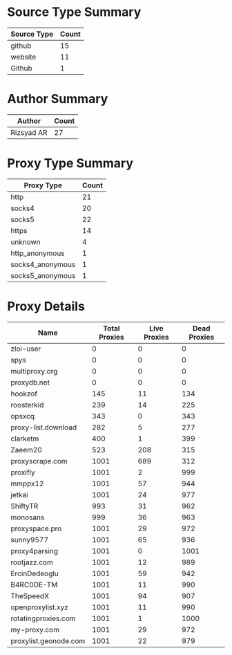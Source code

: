 # Source Type Summary

| Source Type | Count |
|-------------|-------|
| github | 15 |
| website | 11 |
| Github | 1 |


# Author Summary

| Author | Count |
|--------|-------|
| Rizsyad AR | 27 |


# Proxy Type Summary

| Proxy Type | Count |
|------------|-------|
| http | 21 |
| socks4 | 20 |
| socks5 | 22 |
| https | 14 |
| unknown | 4 |
| http_anonymous | 1 |
| socks4_anonymous | 1 |
| socks5_anonymous | 1 |


# Proxy Details

| Name | Total Proxies | Live Proxies | Dead Proxies |
|------|---------------|--------------|---------------|
| zloi-user | 0 | 0 | 0 |
| spys | 0 | 0 | 0 |
| multiproxy.org | 0 | 0 | 0 |
| proxydb.net | 0 | 0 | 0 |
| hookzof | 145 | 11 | 134 |
| roosterkid | 239 | 14 | 225 |
| opsxcq | 343 | 0 | 343 |
| proxy-list.download | 282 | 5 | 277 |
| clarketm | 400 | 1 | 399 |
| Zaeem20 | 523 | 208 | 315 |
| proxyscrape.com | 1001 | 689 | 312 |
| proxifly | 1001 | 2 | 999 |
| mmppx12 | 1001 | 57 | 944 |
| jetkai | 1001 | 24 | 977 |
| ShiftyTR | 993 | 31 | 962 |
| monosans | 999 | 36 | 963 |
| proxyspace.pro | 1001 | 29 | 972 |
| sunny9577 | 1001 | 65 | 936 |
| proxy4parsing | 1001 | 0 | 1001 |
| rootjazz.com | 1001 | 12 | 989 |
| ErcinDedeoglu | 1001 | 59 | 942 |
| B4RC0DE-TM | 1001 | 11 | 990 |
| TheSpeedX | 1001 | 94 | 907 |
| openproxylist.xyz | 1001 | 11 | 990 |
| rotatingproxies.com | 1001 | 1 | 1000 |
| my-proxy.com | 1001 | 29 | 972 |
| proxylist.geonode.com | 1001 | 22 | 979 |
